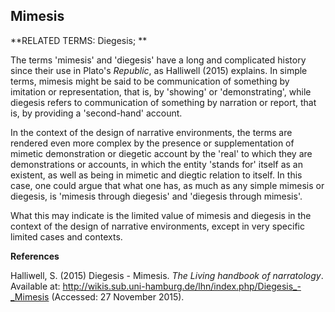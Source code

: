 ## Mimesis

**RELATED TERMS: Diegesis; **

The terms 'mimesis' and 'diegesis' have a long and complicated history since their use in Plato's _Republic_, as Halliwell (2015) explains. In simple terms, mimesis might be said to be communication of something by imitation or representation, that is, by 'showing' or 'demonstrating', while diegesis refers to communication of something by narration or report, that is, by providing a 'second-hand' account.

In the context of the design of narrative environments, the terms are rendered even more complex by the presence or supplementation of mimetic demonstration or diegetic account by the 'real' to which they are demonstrations or accounts, in which the entity 'stands for' itself as an existent, as well as being in mimetic and diegtic relation to itself. In this case, one could argue that what one has, as much as any simple mimesis or diegesis, is 'mimesis through diegesis' and 'diegesis through mimesis'.

What this may indicate is the limited value of mimesis and diegesis in the context of the design of narrative environments, except in very specific limited cases and contexts.

**References**

Halliwell, S. (2015) Diegesis - Mimesis. _The Living handbook of narratology_. Available at: http://wikis.sub.uni-hamburg.de/lhn/index.php/Diegesis_-_Mimesis (Accessed: 27 November 2015).

